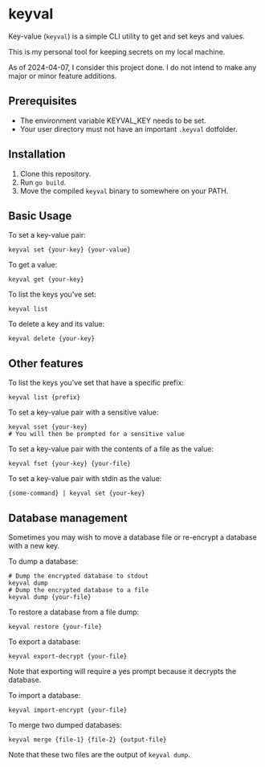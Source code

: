 # keyval

Key-value (`keyval`) is a simple CLI utility to get and set keys and values.

This is my personal tool for keeping secrets on my local machine.

As of 2024-04-07, I consider this project done. I do not intend to make any major or minor feature additions.

## Prerequisites

- The environment variable KEYVAL_KEY needs to be set.
- Your user directory must not have an important `.keyval` dotfolder.

## Installation

1. Clone this repository.
2. Run `go build`.
3. Move the compiled `keyval` binary to somewhere on your PATH.

## Basic Usage

To set a key-value pair:

```shell
keyval set {your-key} {your-value}
```


To get a value:

```shell
keyval get {your-key}
```

To list the keys you've set:

```shell
keyval list
```


To delete a key and its value:

```shell
keyval delete {your-key}
```

## Other features

To list the keys you've set that have a specific prefix:

```shell
keyval list {prefix}
```

To set a key-value pair with a sensitive value:

```shell
keyval sset {your-key}
# You will then be prompted for a sensitive value
```

To set a key-value pair with the contents of a file as the value:

```shell
keyval fset {your-key} {your-file}
```

To set a key-value pair with stdin as the value:

```shell
{some-command} | keyval set {your-key}
```

## Database management

Sometimes you may wish to move a database file or re-encrypt a database with a new key.

To dump a database:

```shell
# Dump the encrypted database to stdout
keyval dump
# Dump the encrypted database to a file
keyval dump {your-file}
```

To restore a database from a file dump:

```shell
keyval restore {your-file}
```

To export a database:

```shell
keyval export-decrypt {your-file}
```

Note that exporting will require a yes prompt because it decrypts the database.

To import a database:

```shell
keyval import-encrypt {your-file}
```

To merge two dumped databases:

```shell
keyval merge {file-1} {file-2} {output-file}
```

Note that these two files are the output of `keyval dump`.
